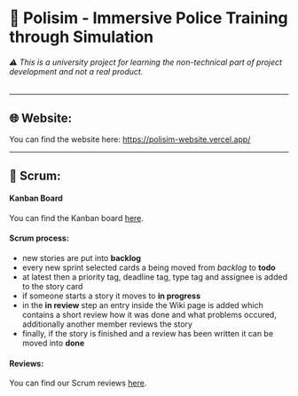 # 👮 Polisim - Immersive Police Training through Simulation
###### ⚠️ This is a university project for learning the non-technical part of project development and not a real product.

---

## 🌐 Website:
You can find the website here: https://polisim-website.vercel.app/

---

## 🏃 Scrum:
#### Kanban Board
You can find the Kanban board [here](https://github.com/orgs/polisim-uni-project/projects/2).

#### Scrum process:
- new stories are put into **backlog**
- every new sprint selected cards a being moved from *backlog* to  **todo**
- at latest then a priority tag, deadline tag, type tag and assignee is added to the story card
- if someone starts  a story it moves to **in progress**
- in the **in review** step an entry inside the Wiki page is added which contains a short review how it was done and what problems occured, additionally another member reviews the story
- finally, if the story is finished and a review has been written it can be moved into **done**

#### Reviews:
You can find our Scrum reviews [here](https://github.com/polisim-uni-project/polisim-website/wiki/%F0%9F%8F%83%F0%9F%8F%BB-Reviews).
